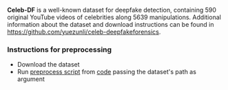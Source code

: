 **Celeb-DF** is a well-known dataset for deepfake detection, containing 590 original YouTube videos of celebrities along 5639 manipulations. Additional information about the dataset and download instructions can be found in <https://github.com/yuezunli/celeb-deepfakeforensics>.

### Instructions for preprocessing

- Download the dataset
- Run [preprocess script](https://github.com/mever-team/DeepFakeChain/blob/main/code/scripts/preprocess/preprocess_celebdf.sh) from [code](https://github.com/mever-team/DeepFakeChain/tree/main/code) passing the dataset's path as argument

